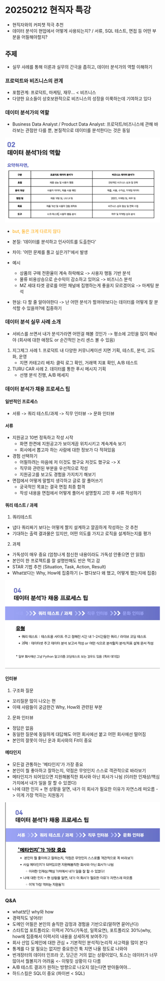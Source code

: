 # 20250212 현직자 특강

- 현직자와의 커피챗 적극 추천
- 데이터 분석이 현업에서 어떻게 사용되는지? / 서류, SQL 테스트, 면접 등 어떤 부분을 어필해야할지?

## 주제

- 실무 사례를 통해 이론과 실무의 간극을 좁히고, 데이터 분석가의 역할 이해하기

### 프로덕트와 비즈니스의 관계

- 포함관계: 프로덕트, 마케팅, 재무... < 비즈니스
- 다양한 요소들이 상호보완적으로 비즈니스의 성장을 이룩하는데 기여하고 있다

### 데이터 분석가의 역할

- Business Data Analyst / Product Data Analyst: 프로덕트/비즈니스에 관해 바라보는 관점만 다를 뿐, 본질적으로 데이터를 분석한다는 것은 동일

<img src='../class/img/20250212_1.png'>

- <span style="color:orange">but, 둘은 크게 다르지 않다</span>

- 본질: '데이터를 분석하고 인사이트를 도출한다'
- 차이: '어떤 문제를 풀고 싶은가?'에서 발생
- 예시
  - 상품의 구매 전환율이 계속 하락해요 -> 사용자 행동 기반 분석
  - 물류 비용상승으로 순수익이 감소하고 있어요 -> 비즈니스 분석
  - MZ 세대 타겟 광로를 어떤 채널에 집행하는게 좋을지 모르겠어요 -> 마케팅 분석
- 현실: 다 할 줄 알아야한다 -> 난 어떤 분석가 할꺼야!보다는 데이터를 어떻게 잘 분석할 수 있을까?에 집중하기

### 데이터 분석 실무 사례 소개

- 서비스를 쓰면서 내가 분석가라면 어떤걸 해볼 것인가 -> 평소에 고민을 많이 해놔야 (회사에 대한 애정도 or 순간적인 논리 센스 볼 수 있음)

1. 지그제그 사례 1. 프로덕트 내 다양한 커뮤니케이션 지면 기획, 테스트, 분석, 고도화, 운영
   - 지면 카테고리 배치: 클릭 로그 확인, 거래액 지표 확인, A/B 테스트
2. TURU CAR 사례 2. 데이터를 통한 푸시 메시지 기획
   - 선행 분석 진행, A/B 메세지

### 데이터 분석가 채용 프로세스 팁

#### 일반적인 프로세스
- 서류 -> 쿼리 테스트/과제 -> 직무 인터뷰 -> 문화 인터뷰

#### 서류

- 지원공고 10번 정독하고 작성 시작
  - 화면 한켠에 지원공고가 보이게끔 위치시키고 계속계속 보기
  - 회사에서 뽑고자 하는 사람에 대한 정보가 다 적혀있음
- 경험 선택하기
  - 어필하려는 마음에 저 이것도 했구요 저것도 했구요 -> X
  - 직무와 관련된 부분을 우선적으로 작성
  - 지원공고를 보고도 경험을 가지치기 해보기
- 면접에서 어떻게 말할지 생각하고 글로 잘 풀어쓰기
  - 궁국적인 목표는 결국 면접 최종 합격
  - 작성 내용을 면접에서 어떻게 풀어서 설명할지 고민 후 서류 작성하기

#### 쿼리 테스트 / 과제

1. 쿼리테스트
- 냅다 쿼리짜기 보다는 어떻게 짤지 설계하고 깔끔하게 작성하는 것 추천
- 기대하는 출력 결과물은 있지만, 어떤 의도를 가지고 로직을 설계하는지를 평가

2. 과제
- 가독성이 매우 중요 (엄청나게 참신한 내용이라도 가독성 안좋으면 안 읽힘)
- 본인이 한 프로젝트를 잘 설명만해도 반은 먹고 감
- STAR 기법 추천 (Situation, Task, Action, Result)
- What보다는 Why, How에 집중하기 (~ 했다보다 왜 했고, 어떻게 했는지에 집중)

<img src='../class/img/20250212_2.png'>

#### 인터뷰

1. 구조화 질문
- 꼬리질문 많이 나오는 편
- 이때 사람들이 궁금한건 Why, How와 관련된 부분

2. 문화 인터뷰
- 정답은 없음
- 동일한 질문에 동일하게 대답해도 어떤 회사에선 붙고 어떤 회사에선 떨어짐
- 본인의 잘못이 아닌 운과 회사와의 Fit이 중요

#### 메타인지
- 모든걸 관통하는 '메타인지'가 가장 중요
- 본인이 뭘 좋아하고 잘하는지, 약점은 무엇인지 스스로 객관적으로 바라보기
- 메타인지가 되어있으면 지원해봄직한 회사와 아닌 회사가 나뉨 (이러한 인재상/핵심 가치에서 내가 일을 잘 할 수 있겠다)
- 나에 대한 인지 + 현 상황을 알면, 내가 이 회사가 필요한 이유가 자연스레 떠오름 -> 이게 가장 먹히는 지원동기

<img src='../class/img/20250212_3.png'>

### Q&A

- what보단 why와 how
- 경력직도 넣어라!
- 도메인 어필은 본인의 솔직한 감정과 경험을 기반으로(말하면 묻어난다)
- 스타트업 포트폴리오: 이력서 70%(가독성, 일목요연), 포트폴리오 30%(why, how에 집중해서 이력서의 내용을 상세하게 보여주기)
- 회사 산업 도메인에 대한 관심 + 기본적인 분석적/논리적 사고력을 많이 본다
- 통계를 다 알 필요는 없지만 중요한건 툭 치면 나올 정도로 나와야
- 번개장터의 데이터 인프라 굿, 당근은 거의 없는 상황이었다, 토스는 데이터가 너무 많아서 뭘볼지가 어려움 <- 이렇듯 상황이 다 다름
- A/B 테스트 결과가 원하는 방향으로 나오지 않는다면 받아들여야...
- 하드스킬은 SQL이 중요 (파이썬 < SQL)
